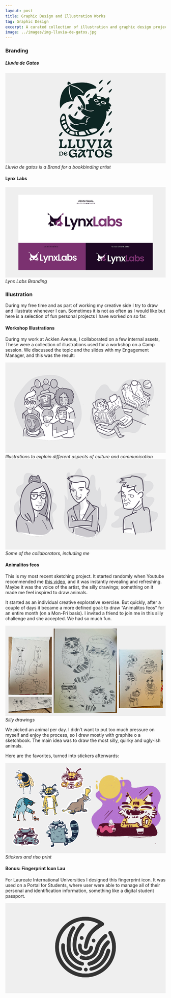 ```yaml
---
layout: post
title: Graphic Design and Illustration Works
tag: Graphic Design
excerpt: A curated collection of illustration and graphic design projects showcasing my visual design skills and creative exploration.
image: ../images/img-lluvia-de-gatos.jpg
---
```



### Branding 

##### Lluvia de Gatos

![Luvia de gatos logo](../images/img-lluvia-de-gatos.jpg)
*Lluvia de gatos is a Brand for a bookbinding artist*

#### Lynx Labs

![Lynx logo](../images/img-lynx.jpg)
*Lynx Labs Branding*


### Illustration
During my free time and as part of working my creative side I try to draw and illustrate whenever I can. Sometimes it is not as often as I would like but here is a selection of fun personal projects I have worked on so far. 

#### Workshop Illustrations
During my work at Acklen Avenue, I collaborated on a few internal assets, These were a collection of illustrations used for a workshop on a Camp session. We discussed the topic and the slides with my Engagement Manager, and this was the result: 

![Illustrations for workshop: Various people](../images/img-illustration-workshop-1.jpg)
*Illustrations to explain different aspects of culture and communication*
![Illustrations for workshop: The collaborators](../images/img-illustration-workshop-2.jpg)
*Some of the collaborators, including me*


#### Animalitos feos
This is my most recent sketching project. It started randomly when Youtube recommended me [this video](https://youtu.be/kngc8LXYdkc?si=KP9Q9htg8VRQfEuS), and it was instantly revealing and refreshing. Maybe it was the voice of the artist, the silly drawings; something on it made me feel inspired to draw animals.

It started as an individual creative explorative exercise. But quickly, after a couple of days it became a more defined goal: to draw “Animalitos feos” for an entire month (on a Mon-Fri basis). 
I invited a friend to join me in this silly challenge and she accepted. We had so much fun.


![Illustrations for contest](../images/img-illustration-animalitos.jpg)
*Silly drawings*

We picked an animal per day. I didn’t want to put too much pressure on myself and enjoy the process, so I drew mostly with graphite o a sketchbook. The main idea was to draw the most silly, quirky and ugly-ish animals. 

Here are the favorites, turned into stickers afterwards:  

![Illustrations for contest](../images/img-illustration-animalitos-2.jpg)
*Stickers and riso print*

#### Bonus: Fingerprint Icon Lau 
For Laureate International Universities I designed this fingerprint icon. It was used on a Portal for Students, where user were able to manage all of their personal and identification information, something like a digital student passport. 

![Fingerprint Icon](../images/img-figerprint.jpg)


